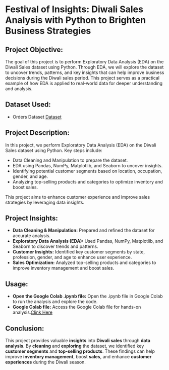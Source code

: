 # **Festival of Insights: Diwali Sales Analysis with Python to Brighten Business Strategies**

## **Project Objective:**
The goal of this project is to perform Exploratory Data Analysis (EDA) on the Diwali Sales dataset using Python. Through EDA, we will explore the dataset to uncover trends, patterns, and key insights that can help improve business decisions during the Diwali sales period. This project serves as a practical example of how EDA is applied to real-world data for deeper understanding and analysis.

## **Dataset Used:**
- Orders Dataset <a href="https://github.com/sayaniketsaini24/Diwali-Sales-Analysis-using-Python/blob/main/Diwali%20Sales%20Data.csv">Dataset</a>

## **Project Description:**

In this project, we perform Exploratory Data Analysis (EDA) on the Diwali Sales dataset using Python. Key steps include:

- Data Cleaning and Manipulation to prepare the dataset.
- EDA using Pandas, NumPy, Matplotlib, and Seaborn to uncover insights.
- Identifying potential customer segments based on location, occupation, gender, and age.
- Analyzing top-selling products and categories to optimize inventory and boost sales.

This project aims to enhance customer experience and improve sales strategies by leveraging data insights.

## **Project Insights:**

- **Data Cleaning & Manipulation:** Prepared and refined the dataset for accurate analysis.
- **Exploratory Data Analysis (EDA):** Used Pandas, NumPy, Matplotlib, and Seaborn to discover trends and patterns.
- **Customer Insights:** Identified key customer segments by state, profession, gender, and age to enhance user experience.
- **Sales Optimization:** Analyzed top-selling products and categories to improve inventory management and boost sales.

## **Usage:**
- **Open the Google Colab .ipynb file:** Open the .ipynb file in Google Colab to run the analysis and explore the code.
- **Google Colab file:** Access the Google Colab file for hands-on analysis.<a href="https://github.com/sayaniketsaini24/Diwali-Sales-Analysis-using-Python/blob/main/Diwali_Sales_Analysis_using_Python.ipynb">Clink Here</a>

## **Conclusion:**
This project provides valuable **insights** into **Diwali sales** through **data analysis**. By **cleaning** and **exploring** the dataset, we identified key **customer segments** and **top-selling products**. These findings can help improve **inventory management**, boost **sales**, and enhance **customer experiences** during the Diwali season.
